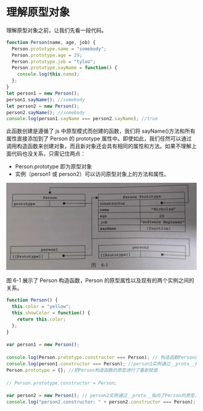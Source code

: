 # 理解原型对象

理解原型对象之前，让我们先看一段代码。

```js
function Person(name, age, job) {
  Person.prototype.name = "somebody";
  Person.prototype.age = 29;
  Person.prototype.job = "tyloo";
  Person.prototype.sayName = function() {
    console.log(this.name);
  };
}
let person1 = new Person();
person1.sayName(); //somebody
let person2 = new Person();
person2.sayName(); //somebody
console.log(person1.sayName === person2.sayName); //true
```

此函数创建是遵循了 js 中原型模式而创建的函数，我们将 sayName()方法和所有属性直接添加到了 Person 的 prototype 属性中。即使如此，我们任然可以通过调用构造函数来创建对象，而且新对象还会具有相同的属性和方法。如果不理解上面代码也没关系，只需记住两点：

- Person.prototype 即为原型对象
- 实例（person1 或 person2）可以访问原型对象上的方法和属性。

![RUNOOB 图标](../assets/1.jpg)

图 6-1 展示了 Person 构造函数，Person 的原型属性以及现有的两个实例之间的关系。

```js
function Person() {
  this.color = "yellow";
  this.showColor = function() {
    return this.color;
  };
}

var person1 = new Person();

console.log(Person.prototype.constructor === Person); // 构造函数Person的默认对象的constructor // 属性
console.log(person1.constructor === Person); //person1实例通过__proto__指向了Person的原型，所以具有了 // person1实例可以访问到constructor
Person.prototype = {}; //把Person构造函数的原型进行了重新赋值

// Person.prototype.constructor = Person;

var person2 = new Person(); // person2实例通过__proto__指向了Person的原型，此时Person的原型是{}，这个空对象的 // constructor 的值不是Person了，而是Object
console.log("person2.constructor: " + person2.constructor === Person); // false
```